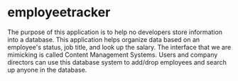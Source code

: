 # employeetracker

The purpose of this application is to help no developers store information into a database. This application helps organize data based on an employee's status, job title, and look up the salary. The interface that we are mimicking is called Content Management Systems. Users and company directors can use this database system to add/drop employees and search up anyone in the database. 